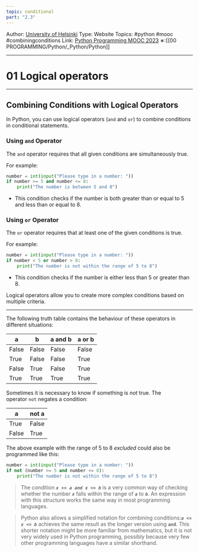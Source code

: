 ```yaml
---
topic: conditional
part: "2.3"
---
```

Author: [University of Helsinki](https://programming-23.mooc.fi/)
Type: Website
Topics: #python #mooc #combiningconditions
Link: [Python Programming MOOC 2023](https://programming-23.mooc.fi/)
∗:[[00 PROGRAMMING/Python/_Python/Python]] 

---
# 01 Logical operators

--- 
## Combining Conditions with Logical Operators

In Python, you can use logical operators (`and` and `or`) to combine conditions in conditional statements.

### Using `and` Operator

The `and` operator requires that all given conditions are simultaneously true.

For example:
```python
number = int(input("Please type in a number: "))
if number >= 5 and number <= 8:
    print("The number is between 5 and 8")
```

- This condition checks if the number is both greater than or equal to 5 and less than or equal to 8.

### Using `or` Operator

The `or` operator requires that at least one of the given conditions is true.

For example:
```python
number = int(input("Please type in a number: "))
if number < 5 or number > 8:
    print("The number is not within the range of 5 to 8")
```

- This condition checks if the number is either less than 5 or greater than 8.

Logical operators allow you to create more complex conditions based on multiple criteria.

---

The following truth table contains the behaviour of these operators in different situations:

|a|b|a and b|a or b|
|---|---|---|---|
|False|False|False|False|
|True|False|False|True|
|False|True|False|True|
|True|True|True|True|

Sometimes it is necessary to know if something is _not_ true. The operator `not` negates a condition:

|a|not a|
|---|---|
|True|False|
|False|True|

The above example with the range of 5 to 8 _excluded_ could also be programmed like this:

```python
number = int(input("Please type in a number: "))
if not (number >= 5 and number <= 8):
    print("The number is not within the range of 5 to 8")
```


> The condition ___`x >= a and x <= b`___ is a very common way of checking whether the number ___`x`___ falls within the range of ___`a`___ to ___`b`___. An expression with this structure works the same way in most programming languages.

>Python also allows a simplified notation for combining conditions:___`a <= x <= b`___ achieves the same result as the longer version using __`and`__. This shorter notation might be more familiar from mathematics, but it is not very widely used in Python programming, possibly because very few other programming languages have a similar shorthand.

